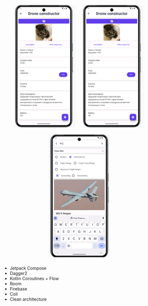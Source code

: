 <div id="header" align="center">
  <img src="app/images/editor.png" align="start"
width="200"
    hspace="10" vspace="10">
  <img src="app/images/editor.png" align="start"
width="200"
    hspace="10" vspace="10">
  <img src="app/images/search.png" align="start"
width="202"
    hspace="10" vspace="10">
</div>

- Jetpack Compose
- Dagger2
- Kotlin Coroutines + Flow
- Room
- Firebase
- Coil
- Clean architecture
  
